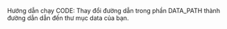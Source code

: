 Hướng dẫn chạy CODE:
Thay đổi đường dẫn trong phần DATA_PATH thành đường dẫn dẫn đến thư mục data của bạn.
